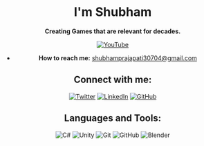 <div align="center">
  
# **I'm Shubham**

**Creating Games that are relevant for decades.**

[![YouTube](https://img.shields.io/badge/-YouTube-FF0000?style=flat&logo=youtube&logoColor=white)](https://www.youtube.com/@OgShubStudio)


- **How to reach me:** [shubhamprajapati30704@gmail.com](mailto:shubhamprajapati30704@gmail.com)

## Connect with me:
[![Twitter](https://img.shields.io/badge/-Twitter-1DA1F2?style=flat&logo=Twitter&logoColor=white)](https://x.com/Shubham_30704)
[![LinkedIn](https://img.shields.io/badge/-LinkedIn-0A66C2?style=flat&logo=Linkedin&logoColor=white)](https://www.linkedin.com/in/ogshub/)
[![GitHub](https://img.shields.io/badge/-GitHub-181717?style=flat&logo=github&logoColor=white)](https://github.com/yourusername)


## Languages and Tools:
![C#](https://img.shields.io/badge/-C%23-239120?style=flat&logo=c-sharp&logoColor=white)
![Unity](https://img.shields.io/badge/-000000?style=flat&logo=unity&logoColor=white)
![Git](https://img.shields.io/badge/-F05032?style=flat&logo=git&logoColor=white)
![GitHub](https://img.shields.io/badge/-181717?style=flat&logo=github&logoColor=white)
![Blender](https://img.shields.io/badge/-F5792A?style=flat&logo=blender&logoColor=white)


</div>

